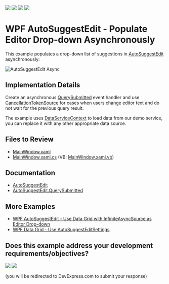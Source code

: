 <!-- default badges list -->
![](https://img.shields.io/endpoint?url=https://codecentral.devexpress.com/api/v1/VersionRange/189000401/19.1.3%2B)
[![](https://img.shields.io/badge/Open_in_DevExpress_Support_Center-FF7200?style=flat-square&logo=DevExpress&logoColor=white)](https://supportcenter.devexpress.com/ticket/details/T828691)
[![](https://img.shields.io/badge/📖_How_to_use_DevExpress_Examples-e9f6fc?style=flat-square)](https://docs.devexpress.com/GeneralInformation/403183)
[![](https://img.shields.io/badge/💬_Leave_Feedback-feecdd?style=flat-square)](#does-this-example-address-your-development-requirementsobjectives)
<!-- default badges end -->

# WPF AutoSuggestEdit - Populate Editor Drop-down Asynchronously

This example populates a drop-down list of suggestions in [AutoSuggestEdit](https://docs.devexpress.com/WPF/DevExpress.Xpf.Editors.AutoSuggestEdit) asynchronously:

![AutoSuggestEdit Async](./i/AutoSuggestEdit_Async.gif)

## Implementation Details

Сreate an asynchronous [QuerySubmitted](https://docs.devexpress.com/WPF/DevExpress.Xpf.Editors.AutoSuggestEdit.QuerySubmitted) event handler and use [CancellationTokenSource](https://docs.microsoft.com/en-us/dotnet/api/system.threading.cancellationtokensource) for cases when users change editor text and do not wait for the previous query result.

The example uses [DataServiceContext](https://docs.microsoft.com/en-us/dotnet/api/system.data.services.client.dataservicecontext) to load data from our demo service, you can replace it with any other appropriate data source.

## Files to Review

* [MainWindow.xaml](./CS/MainWindow.xaml)
* [MainWindow.xaml.cs](./CS/MainWindow.xaml.cs) (VB: [MainWindow.xaml.vb](./VB/MainWindow.xaml.vb))

## Documentation

* [AutoSuggestEdit](https://docs.devexpress.com/WPF/DevExpress.Xpf.Editors.AutoSuggestEdit)
* [AutoSuggestEdit.QuerySubmitted](https://docs.devexpress.com/WPF/DevExpress.Xpf.Editors.AutoSuggestEdit.QuerySubmitted)

## More Examples

* [WPF AutoSuggestEdit - Use Data Grid with InfiniteAsyncSource as Editor Drop-down](https://github.com/DevExpress-Examples/wpf-autosuggestedit-use-grid-with-infiniteasyncsource-as-drop-down)
* [WPF Data Grid - Use AutoSuggestEditSettings](https://github.com/DevExpress-Examples/wpf-data-grid-use-autosuggesteditsettings)
<!-- feedback -->
## Does this example address your development requirements/objectives?

[<img src="https://www.devexpress.com/support/examples/i/yes-button.svg"/>](https://www.devexpress.com/support/examples/survey.xml?utm_source=github&utm_campaign=wpf-autosuggestedit-populate-editor-drop-down-asynchronously&~~~was_helpful=yes) [<img src="https://www.devexpress.com/support/examples/i/no-button.svg"/>](https://www.devexpress.com/support/examples/survey.xml?utm_source=github&utm_campaign=wpf-autosuggestedit-populate-editor-drop-down-asynchronously&~~~was_helpful=no)

(you will be redirected to DevExpress.com to submit your response)
<!-- feedback end -->

